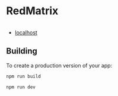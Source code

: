 # RedMatrix

```You Can See Here 
```
- [localhost](https://rama-404.github.io/RedMatrix/)




## Building

To create a production version of your app:

```bash
npm run build
```

```bash
npm run dev
```
